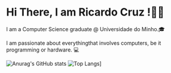 # Hi There, I am Ricardo Cruz !👏🏼

I am a Computer Science graduate @ Universidade do Minho.🎓

I am passionate about everythingthat involves computers, be it programming or hardware. 💻

![Anurag's GitHub stats](https://github-readme-stats.vercel.app/api?username=ricascross&show_icons=true&theme=blue-green&include_all_commits=true&count_private=true)
![Top Langs](https://github-readme-stats.vercel.app/api/top-langs/?username=ricascross&theme=blue-green)]

